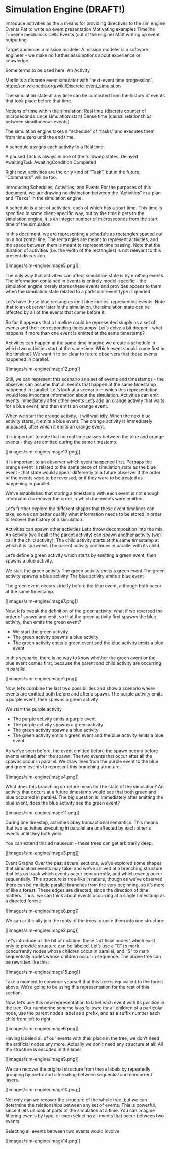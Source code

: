 # Simulation Engine (DRAFT!)

Introduce activities as the a means for providing directives to the sim engine
Events 
Pat to write up event presentation
Motivating examples 
Timeline
Timeline mechanics
Cells
Events (out of the engine)
Matt writing up event outputting 







Target audience: a mission modeler
A mission modeler is a software engineer - we make no further assumptions about experience or knowledge.

Some terms to be used here:
An Activity

Merlin is a discrete event simulator with “next-event time progression”. https://en.wikipedia.org/wiki/Discrete-event_simulation 

The simulation state at any time can be computed from the history of events that took place before that time.

Notions of time within the simulation:
Real time (discrete counter of microseconds since simulation start)
Dense time (causal relationships between simultaneous events)

The simulation engine takes a “schedule” of “tasks” and executes them from time zero until the end time.

A schedule assigns each activity to a Real time.

A paused Task is always in one of the following states:
Delayed
AwaitingTask
AwaitingCondition
Completed

Right now, activities are the only kind of “Task”, but in the future, “Commands” will be too.

Introducing Schedules, Activities, and Events
For the purposes of this document, we are drawing no distinction between the “Activities” in a plan and “Tasks” in the simulation engine.

A schedule is a set of activities, each of which has a start time. This time is specified in some client-specific way, but by the time it gets to the simulation engine, it is an integer number of microseconds from the start time of the simulation.

In this document, we are representing a schedule as rectangles spaced out on a horizontal line. The rectangles are meant to represent activities, and the space between them is meant to represent time passing. Note that the duration of activities (i.e. the width of the rectangles) is not relevant to this present discussion.

[[images/sim-engine/image5.png]]


The only way that activities can affect simulation state is by emitting events. The information contained in events is entirely model-specific - the simulation engine merely stores these events and provides access to them when the simulation state related to a particular event type is queried.

Let’s have these blue rectangles emit blue circles, representing events. Note that to an observer later in the simulation, the simulation state can be affected by all of the events that came before it.

So far, it appears that a timeline could be represented simply as a set of events and their corresponding timestamps. Let’s delve a bit deeper - what happens if more than one event is emitted at the same timestamp?

Activities can happen at the same time
Imagine we create a schedule in which two activities start at the same time. Which event should come first in the timeline? We want it to be clear to future observers that these events happened in parallel.

[[images/sim-engine/image12.png]]

Still, we can represent this scenario as a set of events and timestamps - the observer can assume that all events that happen at the same timestamp happened in parallel. Let’s look at a scenario in which this representation would lose important information about the simulation.
Activities can emit events immediately after other events
Let’s add an orange activity that waits for a blue event, and then emits an orange event.

When we start the orange activity, it will wait idly.
When the next blue activity starts, it emits a blue event.
The orange activity is immediately unpaused, after which it emits an orange event.

It is important to note that no real time passes between the blue and orange events - they are emitted during the same timestamp.

[[images/sim-engine/image13.png]]

It is important to an observer which event happened first. Perhaps the orange event is related to the same piece of simulation state as the blue event - that state would appear differently to a future observer if the order of the events were to be reversed, or if they were to be treated as happening in parallel.

We’ve established that storing a timestamp with each event is not enough information to recover the order in which the events were emitted.

Let’s further explore the different shapes that these event timelines can take, so we can better qualify what information needs to be stored in order to recover the history of a simulation.

Activities can spawn other activities
Let’s throw decomposition into the mix. An activity (we’ll call it the parent activity) can spawn another activity (we’ll call it the child activity). The child activity starts at the same timestamp at which it is spawned. The parent activity continues in parallel with its child.

Let’s define a green activity which starts by emitting a green event, then spawns a blue activity.

We start the green activity
The green activity emits a green event
The green activity spawns a blue activity
The blue activity emits a blue event

The green event occurs strictly before the blue event, although both occur at the same timestamp.

[[images/sim-engine/image7.png]]

Now, let’s tweak the definition of the green activity: what if we reversed the order of spawn and emit, so that the green activity first spawns the blue activity, then emits the green event?

- We start the green activity
- The green activity spawns a blue activity
- The green activity emits a green event and the blue activity emits a blue event

In this scenario, there is no way to know whether the green event or the blue event comes first, because the parent and child activity are occurring in parallel.

[[images/sim-engine/image1.png]]

Now, let’s combine the last two possibilities and show a scenario where events are emitted both before and after a spawn. The purple activity emits a purple event, then spawns a green activity.

We start the purple activity
- The purple activity emits a purple event
- The purple activity spawns a green activity
- The green activity spawns a blue activity
- The green activity emits a green event and the blue activity emits a blue event

As we’ve seen before, the event emitted before the spawn occurs before events emitted after the spawn. The two events that occur after all the spawns occur in parallel. We draw lines from the purple event to the blue and green events to represent this branching structure.

[[images/sim-engine/image4.png]]

What does this branching structure mean for the state of the simulation? An activity that occurs at a future timestamp would see that both green and blue occurred in parallel. The big question is: immediately after emitting the blue event, does the blue activity see the green event?

[[images/sim-engine/image11.png]]

During one timestep, activities obey transactional semantics. This means that two activities executing in parallel are unaffected by each other's events until they both yield.

You can extend this ad nauseum - these trees can get arbitrarily deep.

[[images/sim-engine/image3.png]]

Event Graphs
Over the past several sections, we’ve explored some shapes that simulation events may take, and we’ve arrived at a branching structure that lets us track which events occur concurrently, and which events occur sequentially. This structure is tree-like in nature, though as we’ve observed there can be multiple parallel branches from the very beginning, so it’s more of like a forest. These edges are directed, since the direction of time matters. Thus, we can think about events occurring at a single timestamp as a directed forest:

[[images/sim-engine/image8.png]]

We can artificially join the roots of the trees to unite them into one structure:

[[images/sim-engine/image2.png]]

Let’s introduce a little bit of notation: these “artificial nodes” which exist only to provide structure can be labeled. Let’s use a “C” to mark concurrently nodes whose children occur in parallel, and “S” to mark sequentially nodes whose children occur in sequence. The above tree can be rewritten like this:

[[images/sim-engine/image15.png]]

Take a moment to convince yourself that this tree is equivalent to the forest above. We’re going to be using this representation for the rest of this section.

Now, let’s use this new representation to label each event with its position in the tree. Our numbering scheme is as follows: for all children of a particular node, use the parent node’s label as a prefix, and as a suffix number each child from left to right.

[[images/sim-engine/image6.png]]

Having labeled all of our events with their place in the tree, we don’t need the artificial nodes any more. Actually we don’t need any structure at all! All the structure is encoded in the label.

[[images/sim-engine/image9.png]]

We can recover the original structure from these labels by repeatedly grouping by prefix and alternating between sequential and concurrent layers.

[[images/sim-engine/image10.png]]

Not only can we recover the structure of the whole tree, but we can determine the relationships between any set of events. This is powerful, since it lets us look at parts of the simulation at a time. You can imagine filtering events by type, or even selecting all events that occur between two events.

Selecting all events between two events would involve

[[images/sim-engine/image14.png]]

